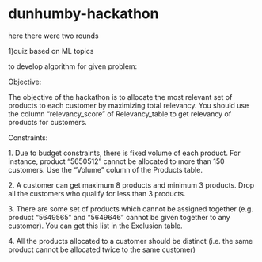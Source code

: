 # dunhumby-hackathon
here there were two rounds 
<p>1)quiz based on ML topics</p>
<p> to develop algorithm for given problem: </p>
<p>Objective:</p>

<p>The objective of the hackathon is to allocate the most relevant set of products to each customer by maximizing total relevancy. You should use the column “relevancy_score” of Relevancy_table to get relevancy of products for customers.</p>


<p>Constraints:</p>

<p>1. Due to budget constraints, there is fixed volume of each product. For instance, product “5650512” cannot be allocated to more than 150 customers. Use the “Volume” column of the Products table.</p>

<p>2. A customer can get maximum 8 products and minimum 3 products. Drop all the customers who qualify for less than 3 products.</p>

<p>3. There are some set of products which cannot be assigned together (e.g. product “5649565” and “5649646” cannot be given together to any customer). You can get this list in the Exclusion table.</p>

<p>4. All the products allocated to a customer should be distinct (i.e. the same product cannot be allocated twice to the same customer)</p>
